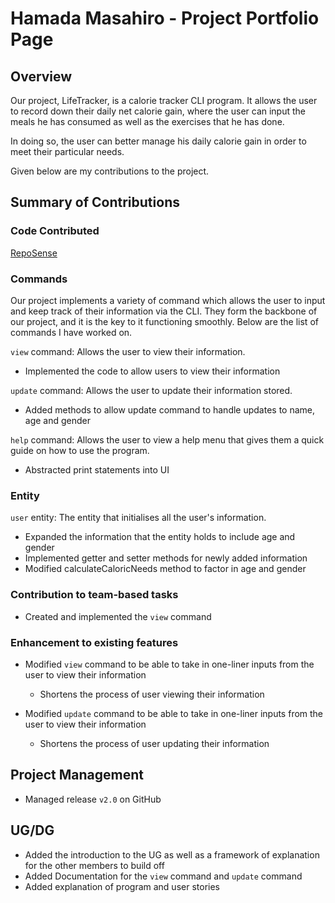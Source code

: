 # Hamada Masahiro - Project Portfolio Page

## Overview
Our project, LifeTracker, is a calorie tracker CLI program. It allows the user to record down their daily net calorie gain, where the user can input the meals
he has consumed as well as the exercises that he has done.

In doing so, the user can better manage his daily calorie gain in order to meet their particular needs.

Given below are my contributions to the project.

## Summary of Contributions

### Code Contributed

[RepoSense](https://nus-cs2113-ay2223s2.github.io/tp-dashboard/?search=&sort=groupTitle&sortWithin=title&timeframe=commit&mergegroup=&groupSelect=groupByRepos&breakdown=true&checkedFileTypes=docs~functional-code~test-code~other&since=2023-02-17&tabOpen=true&tabType=authorship&tabAuthor=Masahiro21&tabRepo=AY2223S2-CS2113-W15-1%2Ftp%5Bmaster%5D&authorshipIsMergeGroup=false&authorshipFileTypes=docs~functional-code~test-code&authorshipIsBinaryFileTypeChecked=false&authorshipIsIgnoredFilesChecked=false)

### Commands
Our project implements a variety of command which allows the user to input and keep track of their information 
via the CLI. They form the backbone of our project, and it is the key to it functioning smoothly. Below are the list of
commands I have worked on.

`view` command: Allows the user to view their information.
* Implemented the code to allow users to view their information

`update` command: Allows the user to update their information stored.
* Added methods to allow update command to handle updates to name, age and gender 

`help` command: Allows the user to view a help menu that gives them a quick guide on how to use the program.
* Abstracted print statements into UI

### Entity
`user` entity: The entity that initialises all the user's information.
* Expanded the information that the entity holds to include age and gender
* Implemented getter and setter methods for newly added information 
* Modified calculateCaloricNeeds method to factor in age and gender

### Contribution to team-based tasks
- Created and implemented the `view` command

### Enhancement to existing features
* Modified `view` command to be able to take in one-liner inputs from the user to view their information
  * Shortens the process of user viewing their information

* Modified `update` command to be able to take in one-liner inputs from the user to view their information
  * Shortens the process of user updating their information

## Project Management
* Managed release `v2.0` on GitHub

## UG/DG
* Added the introduction to the UG as well as a framework of explanation for the other members to build off
* Added Documentation for the `view` command and `update` command
* Added explanation of program and user stories

